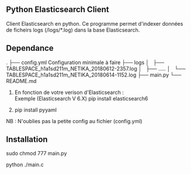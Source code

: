 Python Elasticsearch Client
---------------------------

Client Elasticsearch en python. Ce programme permet d'indexer données de ficheirs logs (/logs/*.log) dans la base Elasticsearch.  

Dependance
-------------

.
├── config.yml           Configuration minimale à faire
├── logs
│   ├── TABLESPACE_h1a1sd211m_NETIKA_20180612-2357.log
│   ├──  ..... 
│   └── TABLESPACE_h1a1sd211m_NETIKA_20180614-1152.log
├── main.py
└── README.md

 
1.  En fonction de votre verison d'Elasticsearch :  
    Exemple (Elasticsearch V 6.X) 
        pip install elasticsearch6

2.  pip install pyyaml

NB : N'oublies pas la petite config au fichier (config.yml) 

Installation
------------

  sudo chmod 777 main.py 
  
  python ./main.c


